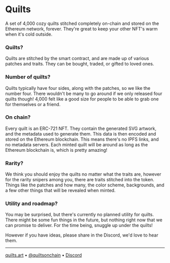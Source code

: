 # Quilts

A set of 4,000 cozy quilts stitched completely on-chain and stored on the Ethereum network, forever. They're great to keep your other NFT's warm when it's cold outside.

### Quilts?

Quilts are stitched by the smart contract, and are made up of various patches and traits. They can be bought, traded, or gifted to loved ones.

### Number of quilts?

Quilts typically have four sides, along with the patches, so we like the number four. There wouldn't be many to go around if we only released four quilts though! 4,000 felt like a good size for people to be able to grab one for themselves or a friend.

### On chain?

Every quilt is an ERC-721 NFT. They contain the generated SVG artwork, and the metadata used to generate them. This data is then encoded and stored on the Ethereum blockchain. This means there's no IPFS links, and no metadata servers. Each minted quilt will be around as long as the Ethereum blockchain is, which is pretty amazing!

### Rarity?

We think you should enjoy the quilts no matter what the traits are, however for the rarity snipers among you, there are traits stitched into the token. Things like the patches and how many, the color scheme, backgrounds, and a few other things that will be revealed when minted.

### Utility and roadmap?

You may be surprised, but there's currently no planned utility for quilts. There might be some fun things in the future, but nothing right now that we can promise to deliver. For the time being, snuggle up under the quilts!

However if you have ideas, please share in the Discord, we'd love to hear them.

---

[quilts.art](https://quilts.art) • [@quiltsonchain](https://twitter.com/quiltsonchain) • [Discord](https://discord.gg/DgPwWzA7kF)
